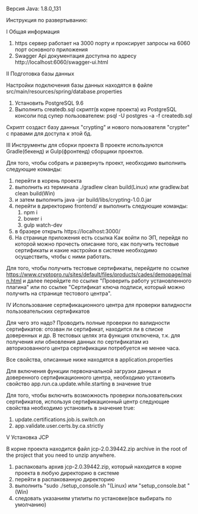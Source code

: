 Версия Java: 1.8.0_131

Инструкция по развертыванию:

I Общая информация

1. https сервер работает на 3000 порту и проксирует запросы на 6060 порт основного приложения
2. Swagger Api документация доступна по адресу http://localhost:6060/swagger-ui.html

II Подготовка базы данных

Настройки подключения базы данных находятся в файле
src/main/resources/spring/database.properties

1. Установить PostgreSQL 9.6
2. Выполнить createdb.sql скрипт(в корне проекта) из PostgreSQL 
консоли под супер пользователем: 
psql -U postgres -a -f createdb.sql

Скрипт создаст базу данных "crypting" и нового пользователя "crypter" с правами для доступа к этой бд. 

III Инструменты для сборки проекта
В проекте используются Gradle(бекенд) и Gulp(фронтенд) сборщики проектов.

Для того, чтобы собрать и развернуть проект, необходимо выполнить 
следующие команды:
1. перейти в корень проекта
2. выполнить из терминала ./gradlew clean build(Linux) или gradlew.bat clean build(Win)
3. и затем выполнить java -jar build/libs/crypting-1.0.0.jar
4. перейти в директорию frontend/ и выполнить следующие команды:
   1) npm i
   2) bower i
   3) gulp watch-dev
5. в бразере открыть https://localhost:3000/
6. На странице приложения есть ссылка Как войти по ЭП, 
перейдя по которой можно прочесть описание того, как получить тестовые сертификаты 
и какие настройки в системе необходимо осуществить, чтобы с ними работать.  

Для того, чтобы получить тестовые сертификаты, перейдите по ссылке https://www.cryptopro.ru/sites/default/files/products/cades/demopage/main.html и далее перейдите по ссылке 
"Проверить работу установленного плагина" или по ссылке "Cертификат ключа подписи, который можно получить на странице тестового центра".

IV Использование сертификационного центра для проверки валидности пользовательских сертификатов

Для чего это надо? Проводить полные проверки по валидности сертификатов: отозван ли сертификат, находится ли в списке доверенных и др.
В тестовых целях эта функция отключена, т.к. для получения или обновления данных по сертификатам
из авторизованного центра сертификации потребуется не менее часа.

Все свойства, описанные ниже находятся в application.properties

Для включения функции первоначальной загрузки данных и доверенного сертификационного центра, необходимо установить свойство app.run.ca.update.while.starting в значение true

Для того, чтобы включить возможность проверки пользовательских сертификатов, используя сертификационный центр следующие свойства необходимо установить в значение true: 
1. update.certifications.job.is.switch.on 
2. app.validate.user.certs.by.ca.strictly

V Установка JCP

В корне проекта находится файл jcp-2.0.39442.zip archive in the root of the project that you need to unzip anywhere.
1. распаковать архив jcp-2.0.39442.zip, который находится в корне проекта в любую директорию в системе
2. перейти в распакованную директорию
3. выполнить "sudo ./setup_console.sh <path-to-jdk>"(Linux) 
или "setup_console.bat <path-to-jdk>"(Win)
4. следовать указаниям утилиты по установке(все выбирать по умолчанию)  